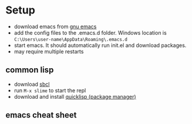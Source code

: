 # Setup

* download emacs from [gnu emacs](https://www.gnu.org/software/emacs/)
* add the config files to the .emacs.d folder. Windows location is `C:\Users\user-name\AppData\Roaming\.emacs.d`
* start emacs. It should automatically run init.el and download packages. 
* may require multiple restarts

## common lisp
* download [sbcl](http://www.sbcl.org/platform-table.html)
* run `M-x slime` to start the repl
* download and install [quicklisp (package manager)](https://www.quicklisp.org/beta/#installation)


## emacs cheat sheet 
